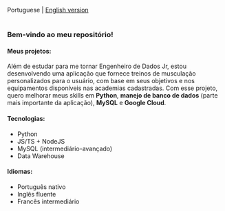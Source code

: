 Portuguese | [English version](https://github.com/MarcosVCS/MarcosVCS/blob/92e8373d5ba56fe4a1542d05e7506fa9e87d163b/README%20in%20ENGLISH.md)
#

### Bem-vindo ao meu repositório!


#### Meus projetos:

Além de estudar para me tornar Engenheiro de Dados Jr, estou desenvolvendo uma aplicação que fornece treinos de musculação personalizados para o usuário, com base em seus objetivos e nos equipamentos disponíveis nas academias cadastradas. Com esse projeto, quero melhorar meus skills em **Python**, **manejo de banco de dados** (parte mais importante da aplicação), **MySQL** e **Google Cloud**.


#### Tecnologias:
* Python
* JS/TS + NodeJS
* MySQL (intermediário-avançado)
* Data Warehouse
  

#### Idiomas:
* Português nativo
* Inglês fluente
* Francês intermediário
